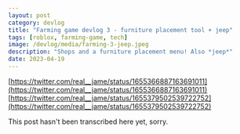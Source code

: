 ```yaml
---
layout: post
category: devlog
title: "Farming game devlog 3 - furniture placement tool + jeep"
tags: [roblox, farming-game, tech]
image: /devlog/media/farming-3-jeep.jpeg
description: "Shops and a furniture placement menu! Also *jeep*"
date: 2023-04-19
---
```

[https://twitter.com/real__jame/status/1655366887163691011](https://twitter.com/real__jame/status/1655366887163691011)
[https://twitter.com/real__jame/status/1655379502539722752](https://twitter.com/real__jame/status/1655379502539722752)

This post hasn't been transcribed here yet, sorry.
